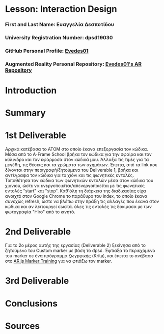 # Lesson: Interaction Design

### First and Last Name: Ευαγγελία Δεσποτίδου
### University Registration Number: dpsd19030
### GitHub Personal Profile: [Evedes01](https://github.com/Evedes01)
### Augmented Reality Personal Repository: [Evedes01's AR Repository](https://github.com/Evedes01/Augmented-Reality)

# Introduction

# Summary


# 1st Deliverable
Αρχικά κατέβασα το ATOM στο οποίο έκανα επεξεργασία τον κώδικα. Μέσα από το Α-Frame School βρήκα τον κώδικα για την σφαίρα και τον κύλινδρο και τον εφάρμοσα στον κώδικά μου. Άλλαξα τις τιμές για τα μεγέθη, τις θέσεις και τα χρώματα των σχημάτων. Έπειτα, από τα link που δίνονται στην περιγραφή/ζητούμενα του Deliverable 1, βρήκα και αντέγραψα τον κώδικα για το χιόνι και τις φωνητικές εντολές. Τοποθέτησα τον κώδικα των φωνητικών εντολών μέσα στον κώδικα του χιονιού, ώστε να ενεργοποιείται/απενεργοποιείται με τις φωνητικές εντολές "start" και "stop". Καθ'όλη τη διάρκεια της διαδικασίας είχα ανοιχτό στον Google Chrome το παράθυρο του index, το οποίο έκανα συνεχώς refresh, ώστε να βλέπω στην πράξη τις αλλαγές που έκανα στον κώδικα και αν λειτουργεί σωστά. όλες τις εντολές τις δοκίμασα με των φωτογραφία "Hiro" από το κινητό.

# 2nd Deliverable
Για το 2ο μέρος αυτής της εργασίας (Deliverable 2) ξεκίνησα από το ζητούμενο του Custom marker με βάση το dpsd. Έφτιαξα το περιεχόμενο του marker σε ένα πρόγραμμα ζωγρφικής (Krita), και έπειτα το ανέβασα στο [AR.js Marker Training](https://jeromeetienne.github.io/AR.js/three.js/examples/marker-training/examples/generator.html) για να φτιάξω τον marker.

# 3rd Deliverable 


# Conclusions


# Sources
